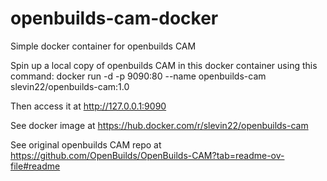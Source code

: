 # openbuilds-cam-docker
Simple docker container for openbuilds CAM

Spin up a local copy of openbuilds CAM in this docker container using this command:
docker run -d -p 9090:80 --name openbuilds-cam slevin22/openbuilds-cam:1.0

Then access it at http://127.0.0.1:9090

See docker image at https://hub.docker.com/r/slevin22/openbuilds-cam

See original openbuilds CAM repo at https://github.com/OpenBuilds/OpenBuilds-CAM?tab=readme-ov-file#readme
